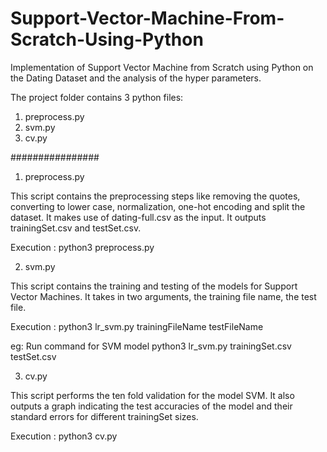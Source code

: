 # Support-Vector-Machine-From-Scratch-Using-Python
Implementation of Support Vector Machine from Scratch using Python on the Dating Dataset and the analysis of the hyper parameters.

The project folder contains 3 python files: 
1. preprocess.py
2. svm.py
3. cv.py

################

1. preprocess.py

This script contains the preprocessing steps like removing the quotes, converting to lower case, normalization, one-hot encoding and split the dataset. It makes use of dating-full.csv as the input. It outputs trainingSet.csv and testSet.csv.

Execution : python3 preprocess.py

2. svm.py

This script contains the training and testing of the models for Support Vector Machines. It takes in two arguments, the training file name, the test file.

Execution : python3 lr_svm.py trainingFileName testFileName

eg: 
Run command for SVM model
python3 lr_svm.py trainingSet.csv testSet.csv

3. cv.py

This script performs the ten fold validation for the model SVM. It also outputs a graph indicating the test accuracies of the model and their standard errors for different trainingSet sizes.

Execution : python3 cv.py
